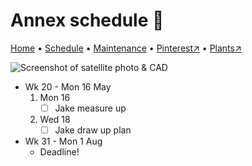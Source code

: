 # Annex schedule 📆

[Home](https://grwd.uk/annex/) • [Schedule](https://grwd.uk/annex/schedule) • [Maintenance](https://grwd.uk/annex/maintenance) • [Pinterest↗](https://pinterest.co.uk/NatureWorksGarden/annex) • [Plants↗](https://bit.ly/annex-plants)

![Screenshot of satellite photo & CAD](https://res.cloudinary.com/growdigital/image/upload/w_320/v1637764609/clifftop/clifftop-0.6-screenshot.jpg)

* Wk 20 - Mon 16 May
    1. Mon 16
        * [ ] Jake measure up
    2. Wed 18 
        * [ ] Jake draw up plan
* Wk 31 - Mon 1 Aug
    * Deadline!


